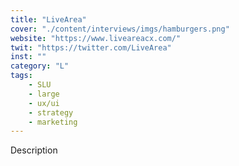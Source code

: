 ```yaml
---
title: "LiveArea"
cover: "./content/interviews/imgs/hamburgers.png"
website: "https://www.liveareacx.com/"
twit: "https://twitter.com/LiveArea"
inst: ""
category: "L"
tags:
    - SLU
    - large
    - ux/ui
    - strategy
    - marketing
---
```


Description
